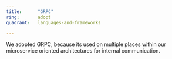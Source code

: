 ```yaml
---
title:      "GRPC"
ring:       adopt
quadrant:   languages-and-frameworks

---
```


We adopted GRPC, because its used on multiple places within our microservice oriented architectures for internal communication.